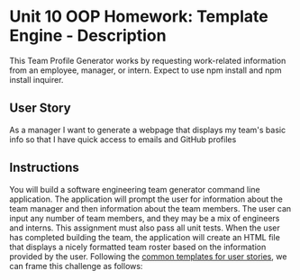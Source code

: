 # Unit 10 OOP Homework: Template Engine - Description 

This Team Profile Generator works by requesting work-related information from an employee, manager, or intern. Expect to use npm install and npm install inquirer. 

## User Story
As a manager
I want to generate a webpage that displays my team's basic info
so that I have quick access to emails and GitHub profiles

## Instructions

You will build a software engineering team generator command line application. The application will prompt the user for information about the team manager and then information about the team members. The user can input any number of team members, and they may be a mix of engineers and interns. This assignment must also pass all unit tests. When the user has completed building the team, the application will create an HTML file that displays a nicely formatted team roster based on the information provided by the user. Following the [common templates for user stories](https://en.wikipedia.org/wiki/User_story#Common_templates), we can frame this challenge as follows:

